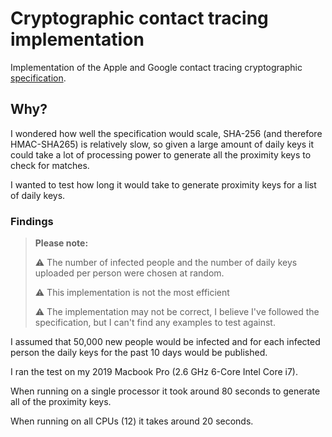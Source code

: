 # Cryptographic contact tracing implementation

Implementation of the Apple and Google contact tracing cryptographic [specification](https://covid19-static.cdn-apple.com/applications/covid19/current/static/contact-tracing/pdf/ContactTracing-CryptographySpecification.pdf).

## Why?
I wondered how well the specification would scale, SHA-256 (and therefore HMAC-SHA265) is relatively slow, so given a large amount of daily keys it could take a lot of processing power to generate all the proximity keys to check for matches.

I wanted to test how long it would take to generate proximity keys for a list of daily keys.

### Findings
> **Please note:**
> 
> ⚠️ The number of infected people and the number of daily keys uploaded per person were chosen at random.
>
> ⚠️ This implementation is not the most efficient
>
> ⚠️ The implementation may not be correct, I believe I've followed the specification, but I can't find any examples to test against.

I assumed that 50,000 new people would be infected and for each infected person the daily keys for the past 10 days would be published.

I ran the test on my 2019 Macbook Pro (2.6 GHz 6-Core Intel Core i7).

When running on a single processor it took around 80 seconds to generate all of the proximity keys.

When running on all CPUs (12) it takes around 20 seconds.

